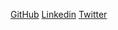 [GitHub](https://github.com/ShayanRiyaz)
[Linkedin](https://www.linkedin.com/in/shayan-riyaz/)
[Twitter](https://twitter.com/ShayanRiyaz)
